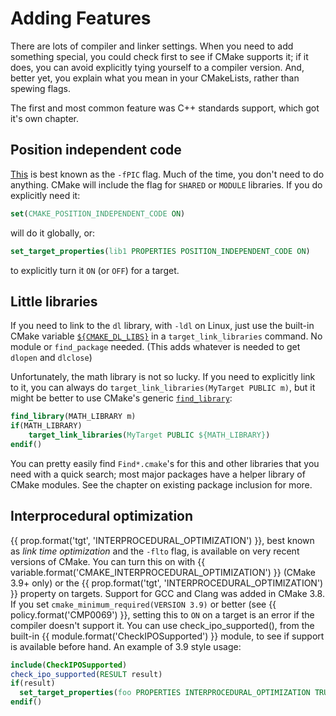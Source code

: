 # Adding Features

There are lots of compiler and linker settings. When you need to add something special, you could check first to see if CMake supports it; if it does, you can avoid explicitly tying yourself to a compiler version. And, better yet, you explain what you mean in your CMakeLists, rather than spewing flags.

The first and most common feature was C++ standards support, which got it's own chapter.

## Position independent code

[This](https://cmake.org/cmake/help/latest/variable/CMAKE_POSITION_INDEPENDENT_CODE.html) is best known as the `-fPIC` flag. Much of the time, you don't need to do anything. CMake will include the flag for `SHARED` or `MODULE` libraries. If you do explicitly need it:

```cmake
set(CMAKE_POSITION_INDEPENDENT_CODE ON)
```

will do it globally, or:

```cmake
set_target_properties(lib1 PROPERTIES POSITION_INDEPENDENT_CODE ON)
```

to explicitly turn it `ON` (or `OFF`) for a target.

## Little libraries

If you need to link to the `dl` library, with `-ldl` on Linux, just use the built-in CMake variable [`${CMAKE_DL_LIBS}`](https://cmake.org/cmake/help/latest/variable/CMAKE_DL_LIBS.html) in a `target_link_libraries` command. No module or `find_package` needed. (This adds whatever is needed to get `dlopen` and `dlclose`)

Unfortunately, the math library is not so lucky. If you need to explicitly link to it, you can always do `target_link_libraries(MyTarget PUBLIC m)`, but it might be better to use CMake's generic [`find_library`](https://cmake.org/cmake/help/latest/command/find_library.html):

```cmake
find_library(MATH_LIBRARY m)
if(MATH_LIBRARY)
    target_link_libraries(MyTarget PUBLIC ${MATH_LIBRARY})
endif()
```

You can pretty easily find `Find*.cmake`'s for this and other libraries that you need with a quick search; most major packages have a helper library of CMake modules. See the chapter on existing package inclusion for more.

## Interprocedural optimization

{{ prop.format('tgt', 'INTERPROCEDURAL_OPTIMIZATION') }}, best known as _link time optimization_ and the `-flto` flag, is available on very recent versions of CMake. You can turn this on with {{ variable.format('CMAKE_INTERPROCEDURAL_OPTIMIZATION') }} (CMake 3.9+ only) or the {{ prop.format('tgt', 'INTERPROCEDURAL_OPTIMIZATION') }} property on targets. Support for GCC and Clang was added in CMake 3.8. If you set `cmake_minimum_required(VERSION 3.9)` or better (see {{ policy.format('CMP0069') }}, setting this to `ON` on a target is an error if the compiler doesn't support it. You can use check_ipo_supported(), from the built-in {{ module.format('CheckIPOSupported') }} module, to see if support is available before hand. An example of 3.9 style usage:

```cmake
include(CheckIPOSupported)
check_ipo_supported(RESULT result)
if(result)
  set_target_properties(foo PROPERTIES INTERPROCEDURAL_OPTIMIZATION TRUE)
endif()
```
